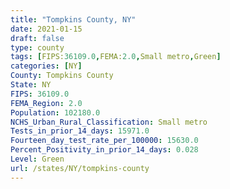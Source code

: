 ```yaml
---
title: "Tompkins County, NY"
date: 2021-01-15
draft: false
type: county
tags: [FIPS:36109.0,FEMA:2.0,Small metro,Green]
categories: [NY]
County: Tompkins County
State: NY
FIPS: 36109.0
FEMA_Region: 2.0
Population: 102180.0
NCHS_Urban_Rural_Classification: Small metro
Tests_in_prior_14_days: 15971.0
Fourteen_day_test_rate_per_100000: 15630.0
Percent_Positivity_in_prior_14_days: 0.028
Level: Green
url: /states/NY/tompkins-county
---
```



